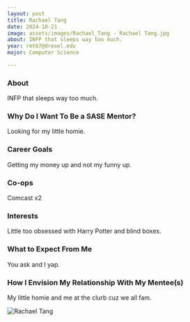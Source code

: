 ```yaml
---
layout: post
title: Rachael Tang 
date: 2024-10-21
image: assets/images/Rachael_Tang - Rachael Tang.jpg
about: INFP that sleeps way too much.
year: rmt67@drexel.edu
major: Computer Science

---
```


### About

INFP that sleeps way too much.

### Why Do I Want To Be a SASE Mentor?

Looking for my little homie.

### Career Goals

Getting my money up and not my funny up.

### Co-ops

Comcast x2

### Interests

Little too obsessed with Harry Potter and blind boxes.

### What to Expect From Me

You ask and I yap.

### How I Envision My Relationship With My Mentee(s) 

My little homie and me at the clurb cuz we all fam.

<div class="text-center my-5">
    <img src="https://sase-drexel.github.io/mentorship-2024/assets/images/Rachael_Tang - Rachael Tang.jpg" alt="Rachael Tang" class="rounded post-img" />
</div>
